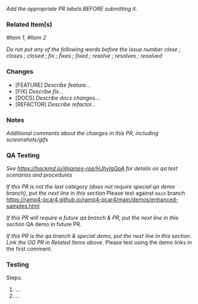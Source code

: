 *Add the appropriate PR labels BEFORE submitting it.*

### Related Item(s)
*#Item 1*, *#Item 2*

*Do not put any of the following words before the issue number*
*close ; closes ; closed ; fix ; fixes ; fixed ; resolve ; resolves ; resolved*

### Changes
- [FEATURE] *Describe feature...*
- [FIX] *Describe fix...*
- [DOCS] *Describe docs changes...*
- [REFACTOR] *Describe refactor...*

### Notes
*Additional comments about the changes in this PR, including screenshots/gifs*

### QA Testing

*See https://hackmd.io/@james-rae/HJhylgGpA for details on qa test scenarios and procedures*

*If this PR is not the last category (does not require special qa demo branch), put the next line in this section*
Please test against `main` branch https://ramp4-pcar4.github.io/ramp4-pcar4/main/demos/enhanced-samples.html

*If this PR will require a future qa branch & PR, put the next line in this section*
QA demo in future PR.

*If this PR is the qa branch & special demo, put the next line in this section. Link the OG PR in Related Items above.*
Please test using the demo links in the first comment.

### Testing

Steps:
1. ...
2. ...
